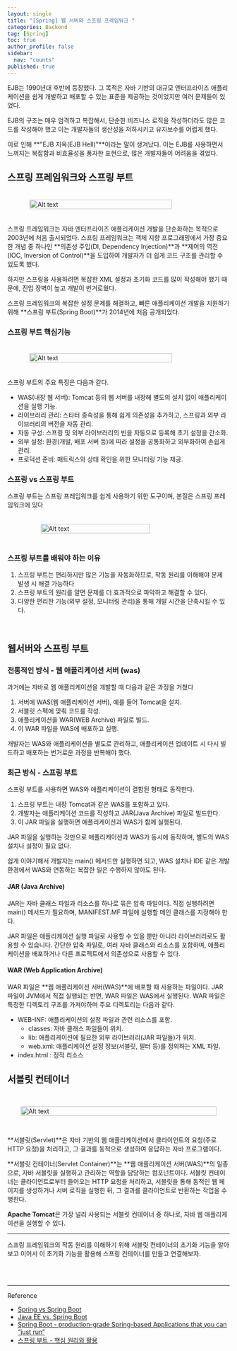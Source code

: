 ```yaml
---
layout: single
title: "[Spring] 웹 서버와 스프링 프레임워크 "
categories: Backend
tag: [Spring]
toc: true
author_profile: false
sidebar:
  nav: "counts"
published: true
---
```

EJB는 1990년대 후반에 등장했다. 그 목적은 자바 기반의 대규모 엔터프라이즈 애플리케이션을 쉽게 개발하고 배포할 수 있는 표준을 제공하는 것이었지만 여러 문제들이 있었다. 

EJB의 구조는 매우 엄격하고 복잡해서, 단순한 비즈니스 로직을 작성하더라도 많은 코드를 작성해야 했고 이는 개발자들의 생산성을 저하시키고 유지보수를 어렵게 했다.

이로 인해 **"EJB 지옥(EJB Hell)"**이라는 말이 생겨났다. 이는 EJB를 사용하면서 느껴지는 복잡함과 비효율성을 풍자한 표현으로, 많은 개발자들이 어려움을 겪었다.

## 스프링 프레임워크와 스프링 부트


<div style="display: flex; justify-content: center;">
     <img src="{{site.url}}\images\2024-09-17-spring-boot-basics\springboot.png" alt="Alt text" style="width: 80%; height: 80%; margin: 20px">
</div>

스프링 프레임워크는 자바 엔터프라이즈 애플리케이션 개발을 단순화하는 목적으로 2003년에 처음 출시되었다. 스프링 프레임워크는 객체 지향 프로그래밍에서 가장 중요한 개념 중 하나인 **의존성 주입(DI, Dependency Injection)**과 **제어의 역전(IOC, Inversion of Control)**을 도입하여 개발자가 더 쉽게 코드 구조를 관리할 수 있도록 했다.

하지만 스프링을 사용하려면 복잡한 XML 설정과 초기화 코드를 많이 작성해야 했기 때문에, 진입 장벽이 높고 개발이 번거로웠다.

스프링 프레임워크의 복잡한 설정 문제를 해결하고, 빠른 애플리케이션 개발을 지원하기 위해 **스프링 부트(Spring Boot)**가 2014년에 처음 공개되었다.


### 스프링 부트 핵심기능

<div style="display: flex; justify-content: center;">
     <img src="{{site.url}}\images\2024-09-17-spring-boot-basics\javaee_spring.png" alt="Alt text" style="width: 80%; height: 80%; margin: 20px">
</div>

스프링 부트의 주요 특징은 다음과 같다. 

- WAS(내장 웹 서버): Tomcat 등의 웹 서버를 내장해 별도의 설치 없이 애플리케이션을 실행 가능.
- 라이브러리 관리: 스타터 종속성을 통해 쉽게 의존성을 추가하고, 스프링과 외부 라이브러리의 버전을 자동 관리.
- 자동 구성: 스프링 및 외부 라이브러리의 빈을 자동으로 등록해 초기 설정을 간소화.
- 외부 설정: 환경(개발, 배포 서버 등)에 따라 설정을 공통화하고 외부화하여 손쉽게 관리.
- 프로덕션 준비: 매트릭스와 상태 확인을 위한 모니터링 기능 제공.


### 스프링 vs 스프링 부트

스프링 부트는 스프링 프레임워크를 쉽게 사용하기 위한 도구이며, 본질은 스프링 프레임워크에 있다 

<div style="display: flex; justify-content: center;">
     <img src="{{site.url}}\images\2024-09-17-spring-boot-basics\spring_springboot.gif" alt="Alt text" style="width: 70%; height: 70%; margin: 20px">
</div>


### 스프링 부트를 배워야 하는 이유
1. 스프링 부트는 편리하지만 많은 기능을 자동화하므로, 작동 원리를 이해해야 문제 발생 시 해결 가능하다
2. 스프링 부트의 원리를 알면 문제를 더 효과적으로 파악하고 해결할 수 있다.
3. 다양한 편리한 기능(외부 설정, 모니터링 관리)을 통해 개발 시간을 단축시킬 수 있다.

<br>



## 웹서버와 스프링 부트 


### 전통적인 방식 - 웹 애플리케이션 서버 (was)

과거에는 자바로 웹 애플리케이션을 개발할 때 다음과 같은 과정을 거쳤다

1. 서버에 WAS(웹 애플리케이션 서버), 예를 들어 Tomcat을 설치.
2. 서블릿 스펙에 맞춰 코드를 작성.
3. 애플리케이션을 WAR(WEB Archive) 파일로 빌드.
4. 이 WAR 파일을 WAS에 배포하고 실행.

개발자는 WAS와 애플리케이션을 별도로 관리하고, 애플리케이션 업데이트 시 다시 빌드하고 배포하는 번거로운 과정을 반복해야 했다.

### 최근 방식 - 스프링 부트
스프링 부트를 사용하면 WAS와 애플리케이션이 결합된 형태로 동작한다.

1. 스프링 부트는 내장 Tomcat과 같은 WAS를 포함하고 있다.
2. 개발자는 애플리케이션 코드를 작성하고 JAR(Java Archive) 파일로 빌드한다.
3. 이 JAR 파일을 실행하면 애플리케이션과 WAS가 함께 실행된다.

JAR 파일을 실행하는 것만으로 애플리케이션과 WAS가 동시에 동작하며, 별도의 WAS 설치나 설정이 필요 없다.

쉽게 이야기해서 개발자는 main() 메서드만 실행하면 되고, WAS 설치나 IDE 같은 개발 환경에서 WAS와 연동하는 복잡한 일은 수행하지 않아도 된다.



#### JAR (Java Archive)

JAR는 자바 클래스 파일과 리소스를 하나로 묶은 압축 파일이다. 직접 실행하려면 main() 메서드가 필요하며, MANIFEST.MF 파일에 실행할 메인 클래스를 지정해야 한다.

JAR 파일은 애플리케이션 실행 파일로 사용할 수 있을 뿐만 아니라 라이브러리로도 활용할 수 있습니다. 간단한 압축 파일로, 여러 자바 클래스와 리소스를 포함하며, 애플리케이션을 배포하거나 다른 프로젝트에서 의존성으로 사용할 수 있다.

#### WAR (Web Application Archive)
WAR 파일은 **웹 애플리케이션 서버(WAS)**에 배포할 때 사용하는 파일이다. JAR 파일이 JVM에서 직접 실행되는 반면, WAR 파일은 WAS에서 실행된다. WAR 파일은 특정한 디렉토리 구조를 가져야하며 주요 디렉토리는 다음과 같다.

- WEB-INF: 애플리케이션의 설정 파일과 관련 리소스를 포함.
  - classes: 자바 클래스 파일들이 위치.
  - lib: 애플리케이션에 필요한 외부 라이브러리(JAR 파일들)가 위치.
  - web.xml: 애플리케이션 설정 정보(서블릿, 필터 등)를 정의하는 XML 파일.
- index.html : 정적 리소스


## 서블릿 컨테이너

<div style="display: flex; justify-content: center;">
     <img src="{{site.url}}\images\2024-09-17-spring-boot-basics\was_spring.png" alt="Alt text" style="width: 100%; height: 100%; margin: 30px">
</div>


**서블릿(Servlet)**은 자바 기반의 웹 애플리케이션에서 클라이언트의 요청(주로 HTTP 요청)을 처리하고, 그 결과를 동적으로 생성하여 응답하는 자바 프로그램이다.

**서블릿 컨테이너(Servlet Container)**는 **웹 애플리케이션 서버(WAS)**의 일종으로, 자바 서블릿을 실행하고 관리하는 역할을 담당하는 컴포넌트이다. 서블릿 컨테이너는 클라이언트로부터 들어오는 HTTP 요청을 처리하고, 서블릿을 통해 동적인 웹 페이지를 생성하거나 서버 로직을 실행한 뒤, 그 결과를 클라이언트로 반환하는 작업을 수행한다.

**Apache Tomcat**은 가장 널리 사용되는 서블릿 컨테이너 중 하나로, 자바 웹 애플리케이션을 실행할 수 있다.

----

스프링 프레임워크의 작동 원리를 이해하기 위해 서블릿 컨테이너의 초기화 기능을 알아보고 이어서 이 초기화 기능을 활용해 스프링 컨테이너를 만들고 연결해보자.


<br>
<br>

----
Reference

- <a href = 'https://devrant.com/rants/1867059/spring-vs-spring-boot'>Spring vs Spring Boot</a>
- <a href = 'https://nintriva.com/blog/java-ee-spring-boot-comparison//'>Java EE vs. Spring Boot</a>
- <a href = 'https://se.ewi.tudelft.nl/desosa2019/chapters/spring-boot/'>Spring Boot - production-grade Spring-based Applications that you can “just run”</a>
- <a href = 'https://www.inflearn.com/course/%EC%8A%A4%ED%94%84%EB%A7%81%EB%B6%80%ED%8A%B8-%ED%95%B5%EC%8B%AC%EC%9B%90%EB%A6%AC-%ED%99%9C%EC%9A%A9/dashboard'>스프링 부트 - 핵심 원리와 활용</a>

